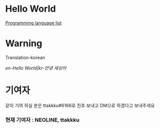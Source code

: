**Hello World**
==========
[Programming language list](https://ko.wikipedia.org/wiki/%ED%94%84%EB%A1%9C%EA%B7%B8%EB%9E%98%EB%B0%8D_%EC%96%B8%EC%96%B4_%EB%AA%A9%EB%A1%9D)

Warning
======
Translation-korean

*en-Hello World|kr-안녕 세상아*

**기여자**
=========
같이 기여 하실 분은 ttakkku#6166로 친추 보내고 DM으로 하겠다고 보내주세요

### 현재 기여자 : NEOLINE, ttakkku
